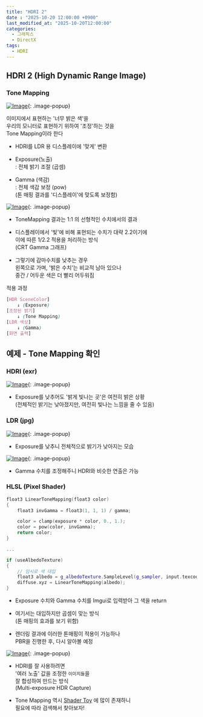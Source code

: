 ```yaml
---
title: "HDRI 2"
date : "2025-10-20 12:00:00 +0900"
last_modified_at: "2025-10-20T12:00:00"
categories:
  - 그래픽스
  - DirectX
tags:
  - HDRI
---
```



## HDRI 2 (High Dynamic Range Image)

### Tone Mapping

[![Image](https://github.com/user-attachments/assets/5feb4e42-fb73-4e37-84b1-88c40b6645ef)](https://github.com/user-attachments/assets/5feb4e42-fb73-4e37-84b1-88c40b6645ef){: .image-popup}<br>

이미지에서 표현하는 '너무 밝은 색'을<br>
우리의 모니터로 표현하기 위하여 '조정'하는 것을<br>
Tone Mapping이라 한다<br>

- HDRI를 LDR 용 디스플레이에 '맞게' 변환<br>

- Exposure(노출)<br>
  : 전체 밝기 조절 (곱셈)<br>

- Gamma (색감)<br>
  : 전체 색감 보정 (pow)<br>
  (톤 매핑 결과를 '디스플레이'에 맞도록 보정함)<br>


[![Image](https://github.com/user-attachments/assets/eca9191d-ddd4-40b3-86f0-5bbaffdfeb6c)](https://github.com/user-attachments/assets/eca9191d-ddd4-40b3-86f0-5bbaffdfeb6c){: .image-popup}<br>

- ToneMapping 결과는 1:1 의 선형적인 수치에서의 결과<br>

- 디스플레이에서 '빛'에 비해 표현되는 수치가 대략 2.2이기에<br>
  이에 따른 1/2.2 적용을 처리하는 방식<br>
  (CRT Gamma 그래프)<br>

- 그렇기에 감마수치를 낮추는 경우<br>
  왼쪽으로 가며, '밝은 수치'는 비교적 남아 있으나<br>
  중간 / 어두운 색은 더 빨리 어두워짐<br>

적용 과정<br>

```scss
[HDR SceneColor]
    ↓ (Exposure)
[조정된 밝기]
    ↓ (Tone Mapping)
[LDR 색상]
    ↓ (Gamma)
[화면 출력]
```

## 예제 - Tone Mapping 확인

### HDRI (exr)

[![Image](https://github.com/user-attachments/assets/9eb9c3cf-1e17-4557-b732-31c57d3fb644)](https://github.com/user-attachments/assets/9eb9c3cf-1e17-4557-b732-31c57d3fb644){: .image-popup}<br>

- Exposure를 낮추어도 '밝게 빛나는 곳'은 여전히 밝은 상황<br>
  (전체적인 밝기는 낮아졌지만, 여전히 빛나는 느낌을 줄 수 있음)<br>


### LDR (jpg)

[![Image](https://github.com/user-attachments/assets/014c82cb-4086-48d0-b4bc-2d68dd489b4b)](https://github.com/user-attachments/assets/014c82cb-4086-48d0-b4bc-2d68dd489b4b){: .image-popup}<br>

- Exposure를 낮추니 전체적으로 밝기가 낮아지는 모습<br>


[![Image](https://github.com/user-attachments/assets/19238720-a9da-4fe9-b33d-3bcd8875141a)](https://github.com/user-attachments/assets/19238720-a9da-4fe9-b33d-3bcd8875141a){: .image-popup}<br>

- Gamma 수치를 조정해주니 HDRI와 비슷한 연출은 가능<br>


### HLSL (Pixel Shader)

```cpp
float3 LinearToneMapping(float3 color)
{
    float3 invGamma = float3(1, 1, 1) / gamma;

    color = clamp(exposure * color, 0., 1.);
    color = pow(color, invGamma);
    return color;
}

...

if (useAlbedoTexture)
{
    // 임시로 색 대입
    float3 albedo = g_albedoTexture.SampleLevel(g_sampler, input.texcoord, lod).rgb;
    diffuse.xyz = LinearToneMapping(albedo);
}
```

- Exposure 수치와 Gamma 수치를 Imgui로 입력받아 그 색을 return<br>

- 여기서는 대입하지만 곱셈이 맞는 방식<br>
  (톤 매핑의 효과를 보기 위함)<br>

- 렌더링 결과에 이러한 톤매핑이 적용이 가능하나<br>
  PBR을 진행한 후, 다시 알아볼 예정<br>

[![Image](https://github.com/user-attachments/assets/6962c175-7200-4078-9731-ddd54986f98a)](https://github.com/user-attachments/assets/6962c175-7200-4078-9731-ddd54986f98a){: .image-popup}<br>

- HDRI를 잘 사용하려면<br>
  '여러 노출' 값을 조정한 `이미지들`을<br>
  잘 합성하여 만드는 방식<br>
  (Multi-exposure HDR Capture)

- Tone Mapping 역시 [Shader Toy](https://www.shadertoy.com/) 에 많이 존재하니<br>
  필요에 따라 검색해서 찾아보자!<br>

